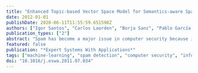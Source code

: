 ```yaml
---
title: "Enhanced Topic-based Vector Space Model for Semantics-aware Spam Filtering"
date: 2012-01-01
publishDate: 2020-06-11T11:55:59.651598Z
authors: ["Igor Santos", "Carlos Laorden", "Borja Sanz", "Pablo García Bringas"]
publication_types: ["2"]
abstract: "Spam has become a major issue in computer security because it is a channel for threats such as computer viruses, worms and phishing. More than 85% of received e-mails are spam. Historical approaches to combat these messages including simple techniques such as sender blacklisting or the use of e-mail signatures, are no longer completely reliable. Currently, many solutions feature machine-learning algorithms trained using statistical representations of the terms that usually appear in the e-mails. Still, these methods are merely syntactic and are unable to account for the underlying semantics of terms within the messages. In this paper, we explore the use of semantics in spam filtering by representing e-mails with a recently introduced Information Retrieval model: the enhanced Topic-based Vector Space Model (eTVSM). This model is capable of representing linguistic phenomena using a semantic ontology. Based upon this representation, we apply several well-known machine-learning models and show that the proposed method can detect the internal semantics of spam messages."
featured: false
publication: "*Expert Systems With Applications*"
tags: ["machine-learning", "spam detection", "computer security", "information retrieval", "semantics"]
doi: "10.1016/j.eswa.2011.07.034"
---
```


